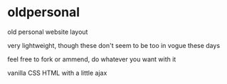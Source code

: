 # oldpersonal

old personal website layout

very lightweight, though these don't seem to be too in vogue these days

feel free to fork or ammend, do whatever you want with it

vanilla CSS HTML with a little ajax
